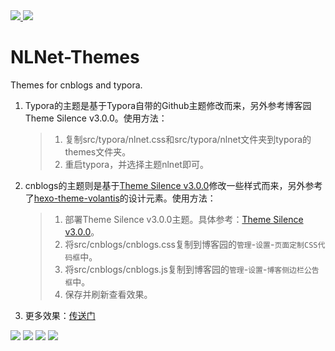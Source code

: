 <div align="left">
  <a href="https://zh.wikipedia.org/wiki/GNU%E9%80%9A%E7%94%A8%E5%85%AC%E5%85%B1%E8%AE%B8%E5%8F%AF%E8%AF%81">
    <img src="https://img.shields.io/badge/LICENSE-GNU%20GPL-green">
  </a>
    <a href="https://www.cnblogs.com/liwuqingxin/p/14346499.html">
    <img src="https://img.shields.io/badge/BLOG-NLNet-green">
  </a>
</div>

# NLNet-Themes

Themes for cnblogs and typora.

1. Typora的主题是基于Typora自带的Github主题修改而来，另外参考博客园Theme Silence v3.0.0。使用方法：

   > 1. 复制src/typora/nlnet.css和src/typora/nlnet文件夹到typora的themes文件夹。
   > 2. 重启typora，并选择主题nlnet即可。

2. cnblogs的主题则是基于[Theme Silence v3.0.0](https://github.com/esofar/cnblogs-theme-silence)修改一些样式而来，另外参考了[hexo-theme-volantis](https://github.com/volantis-x/hexo-theme-volantis)的设计元素。使用方法：

   > 1. 部署Theme Silence v3.0.0主题。具体参考：[Theme Silence v3.0.0](https://github.com/esofar/cnblogs-theme-silence)。
   > 2. 将src/cnblogs/cnblogs.css复制到博客园的`管理`-`设置`-`页面定制CSS代码框`中。
   > 3. 将src/cnblogs/cnblogs.js复制到博客园的`管理`-`设置`-`博客侧边栏公告框`中。
   > 4. 保存并刷新查看效果。

3. 更多效果：[传送门](https://www.cnblogs.com/liwuqingxin/p/14381825.html)

![](https://ae01.alicdn.com/kf/U67811e0eaaff4851bd6d74914d3c119a8.jpg)
![](https://ae01.alicdn.com/kf/U31fa85b371084331be050a938a8fadb1d.jpg)
![](https://ae01.alicdn.com/kf/U21c110a7965d4371bf1bd554b5c0ebb54.jpg)
![](https://ae01.alicdn.com/kf/U12137aadeb0d4b2fa21094a9706e0b4eW.jpg)
